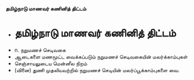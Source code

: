 **தமிழ்நாடு மாணவர் கணினித் திட்டம்**
- # தமிழ்நாடு மாணவர் கணினித் திட்டம்
- n. நறுமணச் செடிவகை
- ஆடைகளை மணமூட்ட வைக்கப்படும் நறுமணச் செடிவகையின் மலர்க்காம்புகள்
- செஞ்சாயலுடைய மென்னீல நிறம்
- (வினை) துணி முதலியவற்றில் நறுமணச் செடியின் மலர்ப்பூக்காம்புகளை வை.


